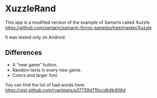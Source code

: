 XuzzleRand
==========

This app is a modified version of the example of Xamarin called Xuzzle.
https://github.com/xamarin/xamarin-forms-samples/tree/master/Xuzzle

It was tested only on Android.

Differences
-----------

- A "new game" button.
- Random texts in every new game.
- Colors and larger font.

You can find the list of bad words here: 
https://gist.github.com/ryanlewis/a37739d710ccdb4b406d
